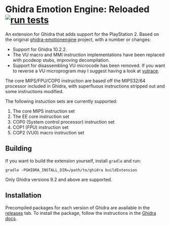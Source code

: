 # Ghidra Emotion Engine: Reloaded [![run tests](https://github.com/chaoticgd/ghidra-emotionengine-reloaded/actions/workflows/test.yml/badge.svg?branch=master)](https://github.com/chaoticgd/ghidra-emotionengine-reloaded/actions/workflows/test.yml)
An extension for Ghidra that adds support for the PlayStation 2. Based on the original [ghidra-emotionengine](https://github.com/beardypig/ghidra-emotionengine) project, with a number or changes:
- Support for Ghidra 10.2.2.
- The VU macro and MMI instruction implementations have	been replaced with pcodeop stubs, improving decompilation.
- Support for disassembling VU microcode has been removed. If you want to reverse a VU microprogram may I suggest having a look at [vutrace](https://github.com/chaoticgd/vutrace).

The core MIPS/FPU/COP0 instruction are based off the MIPS32/64 processor included in Ghidra, with superfluous instructions stripped out and some instructions modified.

The following instuction sets are currently supported:

 1. The core MIPS instruction set
 1. The EE core instruction set
 1. COP0 (System control processor) instruction set
 1. COP1 (FPU) instruction set
 1. COP2 (VU0) macro instruction set

## Building

If you want to build the extension yourself, install `gradle` and run:
 
```
gradle -PGHIDRA_INSTALL_DIR=/path/to/ghidra buildExtension
```

Only Ghidra versions 9.2 and above are supported.

## Installation

Precompiled packages for each version of Ghidra are available in the [releases](https://github.com/beardypig/ghidra-emotionengine/releases) tab. To install the package, follow the instructions in the [Ghidra docs](https://ghidra-sre.org/InstallationGuide.html#Extensions).
